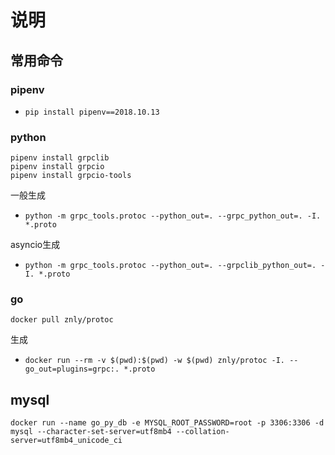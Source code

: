 # 说明

## 常用命令

### pipenv

* `pip install pipenv==2018.10.13`

### python 

`````
pipenv install grpclib
pipenv install grpcio
pipenv install grpcio-tools
`````

一般生成

* `python -m grpc_tools.protoc --python_out=. --grpc_python_out=. -I. *.proto`

asyncio生成

* `python -m grpc_tools.protoc --python_out=. --grpclib_python_out=. -I. *.proto`

### go

````
docker pull znly/protoc
````

生成

* `docker run --rm -v $(pwd):$(pwd) -w $(pwd) znly/protoc -I. --go_out=plugins=grpc:. *.proto`

## mysql

````
docker run --name go_py_db -e MYSQL_ROOT_PASSWORD=root -p 3306:3306 -d mysql --character-set-server=utf8mb4 --collation-server=utf8mb4_unicode_ci
````

